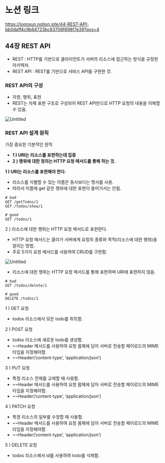 # 노션 링크
https://joonsun.notion.site/44-REST-API-bb0daff4c9b64723bc83708f898f7e39?pvs=4

## 44장 REST API

- REST : HTTP를 기반으로 클라이언트가 서버의 리소스에 접근하는 방식을 규정한 아키텍처.
- REST API : REST를 기반으로 서비스 API를 구현한 것.

### REST API의 구성

- 자원, 행위, 표현
- REST는 자체 표현 구조로 구성되어 REST API만으로 HTTP 요청의 내용을 이해할 수 있음.

![Untitled](44%20REST%20API%20bb0daff4c9b64723bc83708f898f7e39/Untitled.png)

### REST API 설계 원칙

가장 중요한 기본적인 원칙

- **1 ) URI는 리소스를 표현하는데 집중**
- **2 ) 행위에 대한 정의는 HTTP 요청 메서드를 통해 하는 것.**

**1 ) URI는 리소스를 표현해야 한다.**

- 리소스를 식별할 수 있는 이름은 동사보다는 명사를 사용.
- 따라서 이름에 get 같은 행위에 대한 표현이 들어가서는 안됨.

```
# bad
GET /getTodos/1
GET /todos/show/1

# good
GET /todos/1
```

2 ) 리소스에 대한 행위는 HTTP 요청 메서드로 표현한다.

- HTTP 요청 메서드는 클라가 서버에게 요청의 종류와 목적(리소스에 대한 행위)을 알리는 방법.
- 주로 5가지 요청 메서드를 사용하여 CRUD를 구현함.

![Untitled](44%20REST%20API%20bb0daff4c9b64723bc83708f898f7e39/Untitled%201.png)

- 리소스에 대한 행위는 HTTP 요청 메서드를 통해 표현하며 URI에 표현하지 않음.

```
# bad
GET /todos/delete/1

# good
DELETE /todos/1
```

1 ) GET 요청

- todos 리소스에서 모든 todo를 취득함.

2 ) POST 요청

- todos 리소스에 새로운 todo를 생성함.
- ~~Header 메서드를 사용하여 요청 몸체에 담아 서버로 전송할 페이로드의 MIME 타입을 지정해야함.
- ~~Header(’content-type’, ‘application/json’)

3 ) PUT 요청

- 특정 리소스 전체를 교체할 때 사용함.
- ~~Header 메서드를 사용하여 요청 몸체에 담아 서버로 전송할 페이로드의 MIME 타입을 지정해야함.
- ~~Header(’content-type’, ‘application/json’)

4 ) PATCH 요청

- 특정 리소스의 일부를 수정할 때 사용함.
- ~~Header 메서드를 사용하여 요청 몸체에 담아 서버로 전송할 페이로드의 MIME 타입을 지정해야함.
- ~~Header(’content-type’, ‘application/json’)

5 ) DELETE 요청

- todos 리소스에서 id를 사용하여 todo를 삭제함.